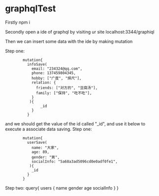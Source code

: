 # graphqlTest
Firstly npm i

Secondly open a ide of graphql by visiting ur site localhost:3344/graphiql

Then we can insert some data with the ide by making mutation

Step one:

            mutation{
              infoSave(
                email: "234324@qq.com",
                phone: 137459804345,
                hobby: ["广度", "焺尺"],
                relation: {
                  friends: ["对方的", "豆腐汤"],
                  family: ["保持", "吃不吃"],
                }
               ){
                    _id
                }
              }
and we should get the value of the id called "_id", and use it below to execute a associate data saving.
Step one:


            mutation{
              userSave(
                name: "大家",
                age: 89,
                gender: "男",
                socialInfo: "5a68a3ad5096cd0e0adf0fe1",
               ){
                _id
              }
            }

Step two:
            query{
                users {
                    name
                    gender
                    age
                    socialInfo
                }
            }


